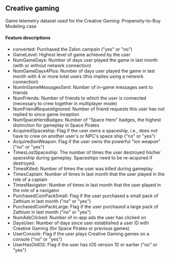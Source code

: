 ## Creative gaming

Game telemetry dataset used for the Creative Gaming: Propensity-to-Buy Modeling case

#### Feature descriptions

* converted: Purchased the Zalon campain ("yes" or "no")
* GameLevel: Highest level of game achieved by the user
* NumGameDays: Number of days user played the game in last month (with or without network connection)
* NumGameDays4Plus: Number of days user played the game in last month with 4 or more total users (this implies using a network connection)
* NumInGameMessagesSent: Number of in-game messages sent to friends
* NumFriends: Number of friends to which the user is connected (necessary to crew together in multiplayer mode)
* NumFriendRequestIgnored: Number of friend requests this user has not replied to since game inception
* NumSpaceHeroBadges: Number of "Space Hero" badges, the highest distinction for gameplay in Space Pirates
* AcquiredSpaceship: Flag if the user owns a spaceship, i.e., does not have to crew on another user's or NPC's space ship ("no" or "yes")
* AcquiredIonWeapon: Flag if the user owns the powerful "ion weapon" ("no" or "yes")
* TimesLostSpaceship: The number of times the user destroyed his/her spaceship during gameplay. Spaceships need to be re-acquired if destroyed.
* TimesKilled: Number of times the user was killed during gameplay
* TimesCaptain: Number of times in last month that the user played in the role of a captain
* TimesNavigator: Number of times in last month that the user played in the role of a navigator
* PurchasedCoinPackSmall: Flag if the user purchased a small pack of Zathium in last month ("no" or "yes")
* PurchasedCoinPackLarge: Flag if the user purchased a large pack of Zathium in last month ("no" or "yes")
* NumAdsClicked: Number of in-app ads the user has clicked on
* DaysUser: Number of days since user established a user ID with Creative Gaming (for Space Pirates or previous games)
* UserConsole: Flag if the user plays Creative Gaming games on a console ("no" or "yes")
* UserHasOldOS: Flag if the user has iOS version 10 or earlier ("no" or "yes")
